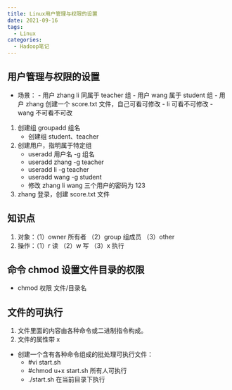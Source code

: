 ```yaml
---
title: Linux用户管理与权限的设置
date: 2021-09-16
tags:
  - Linux
categories:
  - Hadoop笔记
---
```


## 用户管理与权限的设置

- 场景： - 用户 zhang li 同属于 teacher 组 - 用户 wang 属于 student 组 - 用户 zhang 创建一个 score.txt 文件，自己可看可修改 - li 可看不可修改 - wang 不可看不可改

1. 创建组 groupadd 组名
   - 创建组 student、teacher
2. 创建用户，指明属于特定组
   - useradd 用户名 -g 组名
   - useradd zhang -g teacher
   - useradd li -g teacher
   - useradd wang -g student
   - 修改 zhang li wang 三个用户的密码为 123
3. zhang 登录，创建 score.txt 文件

## 知识点

1. 对象：（1）owner 所有者 （2）group 组成员 （3）other
2. 操作：（1）r 读 （2）w 写 （3）x 执行

## 命令 chmod 设置文件目录的权限

- chmod 权限 文件/目录名

## 文件的可执行

1. 文件里面的内容由各种命令或二进制指令构成。
2. 文件的属性带 x

- 创建一个含有各种命令组成的批处理可执行文件：
  - #vi start.sh
  - #chmod u+x start.sh 所有人可执行
  - ./start.sh 在当前目录下执行
